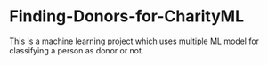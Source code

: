 # Finding-Donors-for-CharityML
This is a machine learning project which uses multiple ML model for classifying a person as donor or not.
